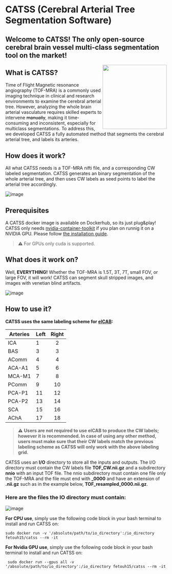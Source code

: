 # CATSS (Cerebral Arterial Tree Segmentation Software) 
 

## Welcome to CATSS! The only open-source cerebral brain vessel multi-class segmentation tool on the market! 
<img align="right" width="200" height="200" src="https://user-images.githubusercontent.com/38469694/232968254-69a4f022-9def-43ac-86e9-ee1c4b84a9b9.jpeg"> 

## What is CATSS?
 Time of Flight Magnetic resonance angiography (TOF-MRA) is a commonly used imaging technique in clinical and research environments to examine the cerebral arterial tree. However, analyzing the whole brain arterial vasculature requires skilled experts to intervene ~~manually~~, making it time-consuming and inconsistent, especially for multiclass segmentations. To address this, we developed CATSS a fully automated method that segments the cerebral arterial tree, and labels its arteries.
 

## How does it work? 
 All what CATSS needs is a TOF-MRA nifti file, and a corresponding CW labeled segmentation. CATSS generates an binary segmentation of the whole arterial tree, and then uses CW labels as seed points to label the arterial tree accordingly.
 
![image](https://user-images.githubusercontent.com/38469694/232989548-eeceee59-68d2-4c86-903b-6c910bd9cacb.png)

## Prerequisites
A CATSS docker image is available on Dockerhub, so its just plug&play! CATSS only needs [nvidia-container-toolkit](https://docs.nvidia.com/datacenter/cloud-native/container-toolkit/install-guide.html) if you plan on runnig it on a NVIDIA GPU.
Please follow [the installation guide](https://docs.nvidia.com/datacenter/cloud-native/container-toolkit/install-guide.html).
> :warning: For GPUs only cuda is supported.
 
 ## What does it work on? 
Well, **EVERYTHING!** Whether the TOF-MRA is 1.5T, 3T, 7T, small FOV, or large FOV, it will work! CATSS can segment skull stripped images, and images with venetian blind artifacts.
 
![image](https://user-images.githubusercontent.com/38469694/232984119-e5e6729c-e54e-46e9-91c8-1720bd1c0dda.png)

## How to use it? 
**CATSS uses the same labeling scheme for [eICAB](https://gitlab.com/FelixDumais/vessel_segmentation_snaillab):**

 | Arteries | Left | Right |
|----------|------|:-----:|
| ICA      | 1    |   2   |
| BAS      | 3   |  3  |
| AComm      | 4   |  4  |
| ACA-A1   | 5    |   6   |
| MCA-M1   | 7    |   8   |
| PComm    | 9    |  10   |
| PCA-P1   | 11   |  12   |
| PCA-P2   | 13   |  14   |
| SCA      | 15   |  16   |
| AChA     | 17   |  18   |

> :warning: **Users are not required to use eICAB to produce the CW labels; however it is recommended. In case of using any other method, users must make sure that their CW labels match the previous labeling scheme as CATSS will only work with the above labeling grid.**


 CATSS uses an **I/O** directory to store all the inputs and outputs. The I/O directory must contain the CW labels file **TOF_CW.nii.gz** and a subdirectory **nnio** with an input TOF file. The nnio subdirectory must contain one file only the TOF-MRA and the file must end with **_0000** and have an extension of **.nii.gz** such as in the example below, **TOF_resampled_0000.nii.gz**.
 
### Here are the files the IO directory must contain:
![image](https://user-images.githubusercontent.com/38469694/232751654-642bc4f9-e8c7-45f0-befc-6217dc030daa.png)
 
**For CPU use**, simply use the following code block in your bash terminal to install and run CATSS on:
 ```
 sudo docker run -v '/absolute/path/to/io_directory':/io_directory fetouh15/catss --rm -it
 ```
**For Nvidia GPU use**, simply use the following code block in your bash terminal to install and run CATSS on:
```
 sudo docker run --gpus all -v '/absolute/path/to/io_directory':/io_directory fetouh15/catss --rm -it
 ```
